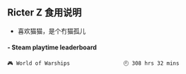 ## Ricter Z 食用说明
- 喜欢猫猫，是个冇猫孤儿

<!-- steam-box start -->
#### - Steam playtime leaderboard
```text
🎮 World of Warships                 🕘 308 hrs 32 mins
```
<!-- Powered by https://github.com/YouEclipse/steam-box . -->
<!-- steam-box end -->
